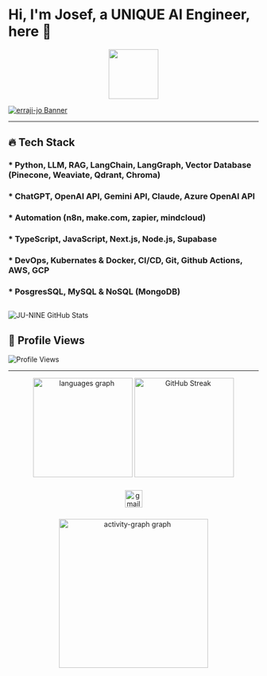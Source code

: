  # Hi, I'm Josef, a UNIQUE AI Engineer, here 👋
 
 
<div id="header" align="center">
  <img src="https://i.giphy.com/media/v1.Y2lkPTc5MGI3NjExa3N1ajA0cXI4bmJkZHc5aW5iYWQyMmJncHV4OHR4dTZldzNoajdnYiZlcD12MV9pbnRlcm5hbF9naWZfYnlfaWQmY3Q9cw/Q8xuJjjxQHHJdHn7gJ/giphy.gif" width="100"/>
</div>


[![erraji-jo Banner](https://readme-typing-svg.demolab.com/?lines=👋+Hi+there,+I'm+erraji-jo!;🚀+Welcome+to+My+GitHub+Profile!;🔥+Constantly+expanding+my+skill+set;Staying+up+to+date+with+the+latest+trends&center=true&width=1000&size=30&duration=3000&pause=1000)](https://git.io/typing-svg)

---

## 🔥 Tech Stack  

### * Python, LLM, RAG, LangChain, LangGraph, Vector Database (Pinecone, Weaviate, Qdrant, Chroma)
### * ChatGPT, OpenAI API, Gemini API, Claude, Azure OpenAI API
### * Automation (n8n, make.com, zapier, mindcloud)
### * TypeScript, JavaScript, Next.js, Node.js, Supabase
### * DevOps, Kubernates & Docker, CI/CD, Git, Github Actions, AWS, GCP
### * PosgresSQL, MySQL & NoSQL (MongoDB)

 ##
![JU-NINE GitHub Stats](https://github-readme-stats.vercel.app/api?username=erraji-jo&show_icons=true&theme=dark)

## 🌟 Profile Views  

![Profile Views](https://komarev.com/ghpvc/?username=erraji-jo&color=blue)  



---
<div align="center">
  <img src="https://github-readme-stats.vercel.app/api/top-langs?username=erraji-jo&locale=en&hide_title=false&layout=compact&card_width=320&langs_count=5&theme=nord&hide_border=true" height="200" alt="languages graph"  />
  <img src="https://streak-stats.demolab.com/?user=erraji-jo&locale=en&mode=daily&theme=nord&hide_border=true&border_radius=5&date_format=j%20M%5B%20Y%5D" height="200" alt="GitHub Streak"  />
</div>

###

###

<div align="center">
  <a href="mailto:joseferraji0227@gmail.com" target="_blank">
    <img src="https://img.shields.io/static/v1?message=Gmail&logo=gmail&label=erraji-jo&color=D14840&logoColor=white&labelColor=&style=for-the-badge" height="35" alt="gmail logo"  />
  </a>
</div>

###

<div align="center">
<!--   <img src="https://github-profile-trophy.vercel.app?username=erraji-jo&theme=nord&column=-1&row=1&margin-w=8&margin-h=8&no-bg=false&no-frame=true&order=4" height="150" alt="trophy graph"  /> -->
  <img src="https://github-readme-activity-graph.vercel.app/graph?username=erraji-jo&radius=16&theme=react&area=true&order=5&hide_border=true" height="300" alt="activity-graph graph"  />
</div>
